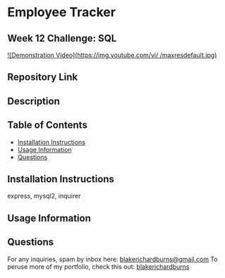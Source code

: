 # Employee Tracker
## Week 12 Challenge: SQL

[![Demonstration Video](https://img.youtube.com/vi/ /maxresdefault.jpg)](https://youtu.be/  )

## Repository Link


## Description


 ## Table of Contents
  * [Installation Instructions](#installation-instructions)
  * [Usage Information](#usage-information)
  * [Questions](#questions)
  ## Installation Instructions
  express, mysql2, inquirer
  ## Usage Information
  
  ## Questions
  For any inquiries, spam by inbox here: blakerichardburns@gmail.com
  To peruse more of my portfolio, check this out: [blakerichardburns](https://github.com/blakerichardburns)